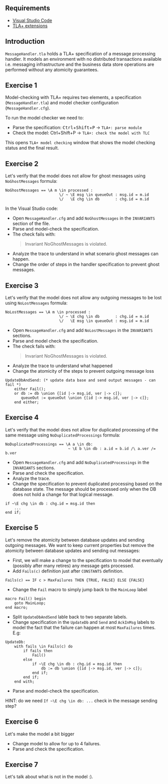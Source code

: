 ## Requirements

- [Visual Studio Code](https://code.visualstudio.com/)
- [TLA+ extensions](https://github.com/alygin/vscode-tlaplus/wiki/How-to-Install)
 

## Introduction

`MessageHandler.tla` holds a TLA+ specification of a message processing handler. It models an environment with no distributed transactions available i.e. messaging infrastructure and the business data store operations are performed without any atomicity guarantees. 

## Exercise 1

Model-checking with TLA+ requires two elements, a specification (`MessageHandler.tla`) and model checker configuration (`MessageHandler.cfg`). 

To run the model checker we need to:
 * Parse the specification: <kbd>Ctrl</kbd>+<kbd>Shift</kbd>+<kbd>P</kbd> -> `TLA+: parse module`
 * Check the model: <kbr>Ctrl</kbr>+<kbr>Shift</kbr>+<kbr>P</kbr> -> `TLA+: check the model with TLC`

 This opens `TLA+ model checking` window that shows the model checking status and the final result.

## Exercise 2

Let's verify that the model does not allow for ghost messages using `NoGhostMessages` formula:

```tla+
NoGhostMessages == \A m \in processed : 
                        \/ ~ \E msg \in queueOut : msg.id = m.id
                        \/   \E chg \in db       : chg.id = m.id
```

In the Visual Studio code:
 * Open `MessageHandler.cfg` and add `NoGhostMessages` in the `INVARIANTS` section of the file.
 * Parse and model-check the specification.
 * The check fails with:
    > Invariant NoGhostMessages is violated.
 * Analyze the trace to understand in what scenario ghost messages can happen. 
 * Change the order of steps in the handler specification to prevent ghost messages.

## Exercise 3

Let's verify that the model does not allow any outgoing messages to be lost using `NoLostMessages` formula:

```tla+
NoLostMessages == \A m \in processed :
                        \/ ~ \E chg \in db       : chg.id = m.id
                        \/   \E msg \in queueOut : msg.id = m.id
```

 * Open `MessageHandler.cfg` and add `NoLostMessages` in the `INVARIANTS` sections.
 * Parse and model check the specification.
 * The check fails with:
    > Invariant NoGhostMessages is violated.
 * Analyze the trace to understand what happened
 * Change the atomicity of the steps to prevent outgoing message loss

```tla+
UpdateDbAndSend: (* update data base and send output messages - can fail *)
    either Fail();
    or db := db \union {[id |-> msg.id, ver |-> c]}; 
       queueOut := queueOut \union {[id |-> msg.id, ver |-> c]};
    end either;
```

## Exercise 4

Let's verify that the model does not allow for duplicated processing of the same message using `NoDuplicatedProcessings` formula:

```tla+
NoDuplicatedProcessings == \A a \in db:
                            ~ \E b \in db : a.id = b.id /\ a.ver /= b.ver
```

 * Open `MessageHandler.cfg` and add `NoDuplicatedProcessings` in the `INVARIANTS` sections.
 * Parse and check the specification.
 * Analyze the trace.
 * Change the specification to prevent duplicated processing based on the database state. The message should be processed only when the DB does not hold a change for that logical message.

``` TLA+
if ~\E chg \in db : chg.id = msg.id then
    ...
end if;
```
## Exercise 5

Let's remove the atomicity between database updates and sending outgoing messages. We want to keep current properties but remove the atomicity between database updates and sending out messages: 
 * First, we will make a change to the specification to model that eventually (possibly after many retires) any message gets processed.
 * Add `Fails(c)` definition just after `CONSTANTS` definition.

```tla+
Fails(c) == IF c > MaxFailures THEN {TRUE, FALSE} ELSE {FALSE}
```
 * Change the `Fail` macro to simply jump back to the `MainLoop` label

```tla+
macro Fail() begin
    goto MainLoop;
end macro;
```
 * Split `UpdateDbAndSend` lable back to two separate labels.
 * Change specification in the `UpdateDb` and `Send` and `AckInMsg` labels to model the fact that the failure can happen at most `MaxFailures` times. E.g:

```tla+
UpdateDb:
    with fails \in Fails(c) do
        if fails then
            Fail()
        else
            if ~\E chg \in db : chg.id = msg.id then
                db := db \union {[id |-> msg.id, ver |-> c]}; 
            end if;
        end if;
    end with;
```
 * Parse and model-check the specification.

 HINT: do we need `If ~\E chg \in db: ...` check in the message sending step?

## Exercise 6

Let's make the model a bit bigger
 * Change model to allow for up to 4 failures.
 * Parse and check the specification.

## Exercise 7

Let's talk about what is not in the model :).
